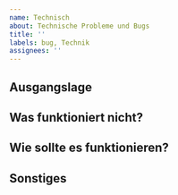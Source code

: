 ```yaml
---
name: Technisch
about: Technische Probleme und Bugs
title: ''
labels: bug, Technik
assignees: ''
---
```


## Ausgangslage

<!-- Kurze Beschreibung des Kontexts des Issues -->

## Was funktioniert nicht?

<!-- kurze Berschreibung was das Problem ist und wie es reproduziert werden kann --> 

## Wie sollte es funktionieren?

<!-- Was ist das erwartete Verhalten -->

## Sonstiges

<!-- Zusätzliche Informationen, wie Abhängigkeiten usw. -->
